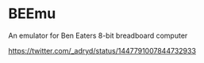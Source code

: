 # BEEmu

An emulator for Ben Eaters 8-bit breadboard computer

https://twitter.com/_adryd/status/1447791007844732933